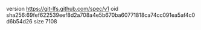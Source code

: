 version https://git-lfs.github.com/spec/v1
oid sha256:69fef622539eef8d2a708a4e5b670ba60771818ca74cc091ea5af4c0d6b54d26
size 7108
